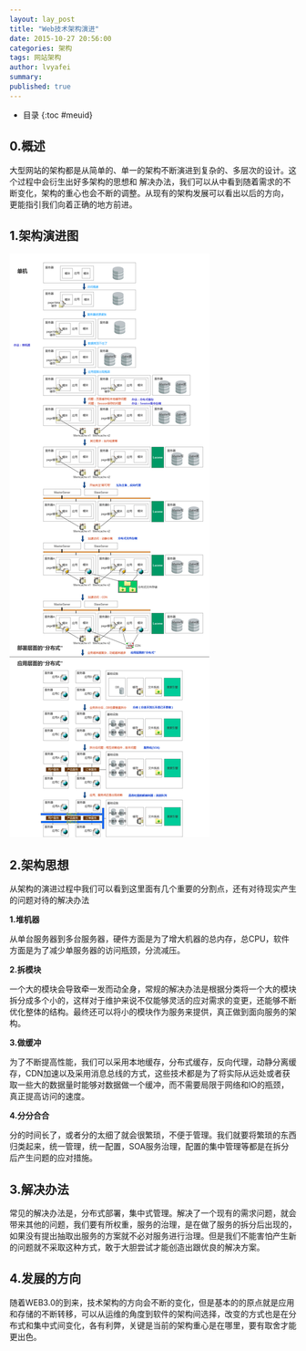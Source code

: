 ```yaml
---
layout: lay_post
title: "Web技术架构演进"
date: 2015-10-27 20:56:00
categories: 架构
tags: 网站架构
author: lvyafei
summary:
published: true
---
```


* 目录
{:toc #meuid}

## 0.概述

大型网站的架构都是从简单的、单一的架构不断演进到复杂的、多层次的设计。这个过程中会衍生出好多架构的思想和
解决办法，我们可以从中看到随着需求的不断变化，架构的重心也会不断的调整。从现有的架构发展可以看出以后的方向，
更能指引我们向着正确的地方前进。
<!-- more -->

## 1.架构演进图

![架构](/images/架构/架构演进.png)

## 2.架构思想

从架构的演进过程中我们可以看到这里面有几个重要的分割点，还有对待现实产生的问题对待的解决办法

**1.堆机器**

从单台服务器到多台服务器，硬件方面是为了增大机器的总内存，总CPU，软件方面是为了减少单服务器的访问瓶颈，分流减压。

**2.拆模块**

一个大的模块会导致牵一发而动全身，常规的解决办法是根据分类将一个大的模块拆分成多个小的，这样对于维护来说不仅能够灵活的应对需求的变更，还能够不断优化整体的结构。最终还可以将小的模块作为服务来提供，真正做到面向服务的架构。

**3.做缓冲**

为了不断提高性能，我们可以采用本地缓存，分布式缓存，反向代理，动静分离缓存，CDN加速以及采用消息总线的方式，这些技术都是为了将实际从远处或者获取一些大的数据量时能够对数据做一个缓冲，而不需要局限于网络和IO的瓶颈，真正提高访问的速度。

**4.分分合合**

分的时间长了，或者分的太细了就会很繁琐，不便于管理。我们就要将繁琐的东西归类起来，统一管理，统一配置，SOA服务治理，配置的集中管理等都是在拆分后产生问题的应对措施。

## 3.解决办法

常见的解决办法是，分布式部署，集中式管理。解决了一个现有的需求问题，就会带来其他的问题，我们要有所权重，服务的治理，是在做了服务的拆分后出现的，如果没有提出抽取出服务的方案就不必对服务进行治理。但是我们不能害怕产生新的问题就不采取这种方式，敢于大胆尝试才能创造出跟优良的解决方案。

## 4.发展的方向

随着WEB3.0的到来，技术架构的方向会不断的变化，但是基本的的原点就是应用和存储的不断转移，可以从运维的角度到软件的架构间选择，改变的方式也是在分布式和集中式间变化，各有利弊，关键是当前的架构重心是在哪里，要有取舍才能更出色。